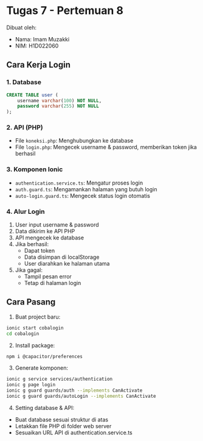 # Tugas 7 - Pertemuan 8

Dibuat oleh:
- Nama: Imam Muzakki
- NIM: H1D022060

## Cara Kerja Login

### 1. Database
```sql
CREATE TABLE user (
    username varchar(100) NOT NULL,
    password varchar(255) NOT NULL
);
```

### 2. API (PHP)
- File `koneksi.php`: Menghubungkan ke database
- File `login.php`: Mengecek username & password, memberikan token jika berhasil

### 3. Komponen Ionic
- `authentication.service.ts`: Mengatur proses login
- `auth.guard.ts`: Mengamankan halaman yang butuh login
- `auto-login.guard.ts`: Mengecek status login otomatis

### 4. Alur Login
1. User input username & password
2. Data dikirim ke API PHP
3. API mengecek ke database
4. Jika berhasil:
   - Dapat token
   - Data disimpan di localStorage
   - User diarahkan ke halaman utama
5. Jika gagal:
   - Tampil pesan error
   - Tetap di halaman login

## Cara Pasang

1. Buat project baru:
```bash
ionic start cobalogin
cd cobalogin
```

2. Install package:
```bash
npm i @capacitor/preferences
```

3. Generate komponen:
```bash
ionic g service services/authentication
ionic g page login
ionic g guard guards/auth --implements CanActivate
ionic g guard guards/autoLogin --implements CanActivate
```

4. Setting database & API:
- Buat database sesuai struktur di atas
- Letakkan file PHP di folder web server
- Sesuaikan URL API di authentication.service.ts
